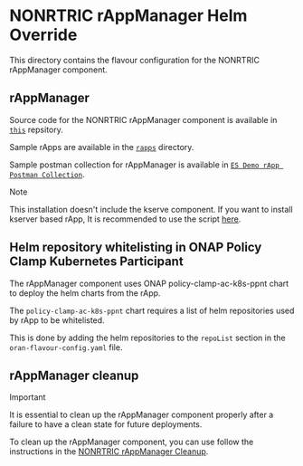 # NONRTRIC rAppManager Helm Override

This directory contains the flavour configuration for the NONRTRIC rAppManager component.

## rAppManager 
Source code for the NONRTRIC rAppManager component is available in [`this`](https://gerrit.o-ran-sc.org/r/gitweb?p=nonrtric%2Fplt%2Frappmanager.git;a=summary) repsitory.

Sample rApps are available in the [`rapps`](https://gerrit.o-ran-sc.org/r/gitweb?p=nonrtric/plt/rappmanager.git;a=tree;f=sample-rapp-generator) directory.

Sample postman collection for rAppManager is available in [`ES Demo rApp Postman Collection`](https://github.com/o-ran-sc/nonrtric-plt-rappmanager/blob/master/sample-rapp-generator/es-demo-rapp/Demo_Energy_Saving_rApp.postman_collection.json).

> [!NOTE]
> This installation doesn't include the kserve component. If you want to install kserver based rApp, It is recommended to use the script [here](https://github.com/o-ran-sc/nonrtric-plt-rappmanager/blob/master/scripts/install/install-kserve.sh).


## Helm repository whitelisting in ONAP Policy Clamp Kubernetes Participant
The rAppManager component uses ONAP policy-clamp-ac-k8s-ppnt chart to deploy the helm charts from the rApp.

The `policy-clamp-ac-k8s-ppnt` chart requires a list of helm repositories used by rApp to be whitelisted.

This is done by adding the helm repositories to the `repoList` section in the `oran-flavour-config.yaml` file.


## rAppManager cleanup
> [!IMPORTANT]
> It is essential to clean up the rAppManager component properly after a failure to have a clean state for future deployments.

To clean up the rAppManager component, you can use follow the instructions in the [NONRTRIC rAppManager Cleanup](https://github.com/o-ran-sc/nonrtric-plt-rappmanager/tree/master/sample-rapp-generator/es-demo-rapp#clean-up).

